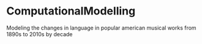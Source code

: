 # ComputationalModelling
Modeling the changes in language in popular american musical works from 1890s to 2010s by decade
